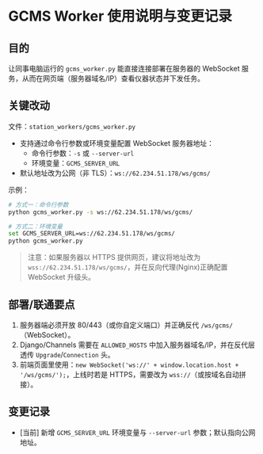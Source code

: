 # GCMS Worker 使用说明与变更记录

## 目的
让同事电脑运行的 `gcms_worker.py` 能直接连接部署在服务器的 WebSocket 服务，从而在网页端（服务器域名/IP）查看仪器状态并下发任务。

## 关键改动
文件：`station_workers/gcms_worker.py`

- 支持通过命令行参数或环境变量配置 WebSocket 服务器地址：
  - 命令行参数：`-s` 或 `--server-url`
  - 环境变量：`GCMS_SERVER_URL`
- 默认地址改为公网（非 TLS）：`ws://62.234.51.178/ws/gcms/`

示例：

```bash
# 方式一：命令行参数
python gcms_worker.py -s ws://62.234.51.178/ws/gcms/

# 方式二：环境变量
set GCMS_SERVER_URL=ws://62.234.51.178/ws/gcms/
python gcms_worker.py
```

> 注意：如果服务器以 HTTPS 提供网页，建议将地址改为 `wss://62.234.51.178/ws/gcms/`，并在反向代理(Nginx)正确配置 WebSocket 升级头。

## 部署/联通要点
1. 服务器端必须开放 80/443（或你自定义端口）并正确反代 `/ws/gcms/`（WebSocket）。
2. Django/Channels 需要在 `ALLOWED_HOSTS` 中加入服务器域名/IP，并在反代层透传 `Upgrade`/`Connection` 头。
3. 前端页面里使用：`new WebSocket('ws://' + window.location.host + '/ws/gcms/');`，上线时若是 HTTPS，需要改为 `wss://`（或按域名自动拼接）。

## 变更记录
- [当前] 新增 `GCMS_SERVER_URL` 环境变量与 `--server-url` 参数；默认指向公网地址。


